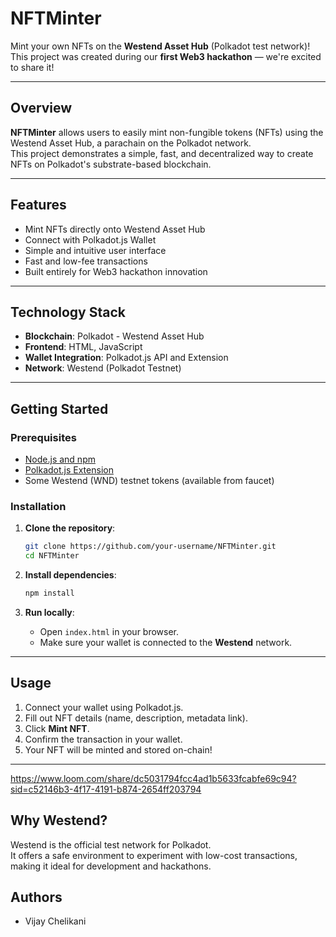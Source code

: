 

# NFTMinter

Mint your own NFTs on the **Westend Asset Hub** (Polkadot test network)!  
This project was created during our **first Web3 hackathon** — we're excited to share it!

---

## Overview

**NFTMinter** allows users to easily mint non-fungible tokens (NFTs) using the Westend Asset Hub, a parachain on the Polkadot network.  
This project demonstrates a simple, fast, and decentralized way to create NFTs on Polkadot's substrate-based blockchain.

---

## Features

- Mint NFTs directly onto Westend Asset Hub
- Connect with Polkadot.js Wallet
- Simple and intuitive user interface
- Fast and low-fee transactions
- Built entirely for Web3 hackathon innovation

---

## Technology Stack

- **Blockchain**: Polkadot - Westend Asset Hub
- **Frontend**: HTML, JavaScript
- **Wallet Integration**: Polkadot.js API and Extension
- **Network**: Westend (Polkadot Testnet)

---

## Getting Started

### Prerequisites

- [Node.js and npm](https://nodejs.org/)
- [Polkadot.js Extension](https://polkadot.js.org/extension/)
- Some Westend (WND) testnet tokens (available from faucet)

### Installation

1. **Clone the repository**:
   ```bash
   git clone https://github.com/your-username/NFTMinter.git
   cd NFTMinter
   ```

2. **Install dependencies**:
   ```bash
   npm install
   ```

3. **Run locally**:
   - Open `index.html` in your browser.
   - Make sure your wallet is connected to the **Westend** network.

---

## Usage

1. Connect your wallet using Polkadot.js.
2. Fill out NFT details (name, description, metadata link).
3. Click **Mint NFT**.
4. Confirm the transaction in your wallet.
5. Your NFT will be minted and stored on-chain!

---
https://www.loom.com/share/dc5031794fcc4ad1b5633fcabfe69c94?sid=c52146b3-4f17-4191-b874-2654ff203794
## Why Westend?

Westend is the official test network for Polkadot.  
It offers a safe environment to experiment with low-cost transactions, making it ideal for development and hackathons.


## Authors

- Vijay Chelikani
